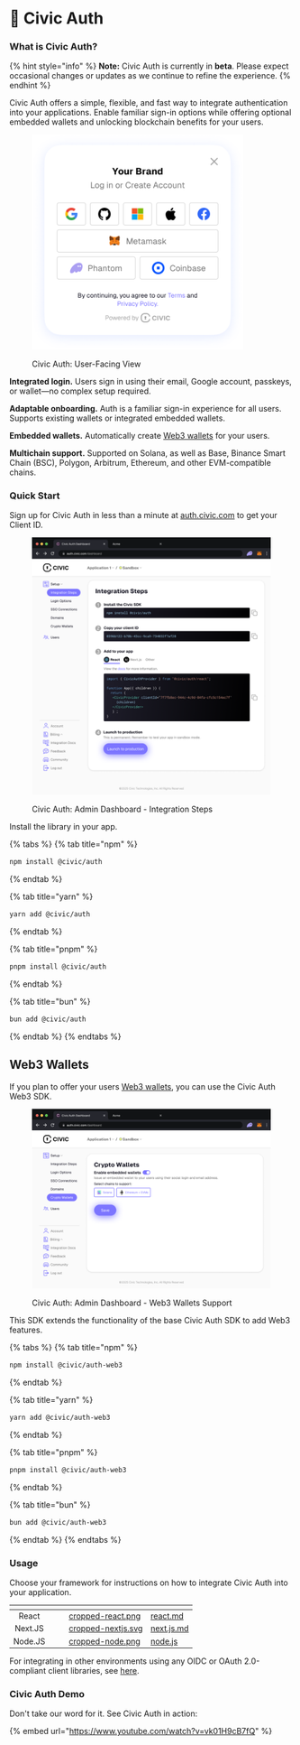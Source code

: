 # 🔏 Civic Auth

### What is Civic Auth?

{% hint style="info" %}
**Note:** Civic Auth is currently in **beta**. Please expect occasional changes or updates as we continue to refine the experience.
{% endhint %}

Civic Auth offers a simple, flexible, and fast way to integrate authentication into your applications. Enable familiar sign-in options while offering optional embedded wallets and unlocking blockchain benefits for your users.

<figure><img src=".gitbook/assets/SSO labels OFF, Crypto labels ON (1).png" alt="" width="375"><figcaption><p>Civic Auth: User-Facing View</p></figcaption></figure>

**Integrated login.** Users sign in using their email, Google account, passkeys, or wallet—no complex setup required.

**Adaptable onboarding.** Auth is a familiar sign-in experience for all users. Supports existing wallets or integrated embedded wallets.

**Embedded wallets.** Automatically create [Web3 wallets](web3/embedded-wallets.md) for your users.

**Multichain support.** Supported on Solana, as well as Base, Binance Smart Chain (BSC), Polygon, Arbitrum, Ethereum, and other EVM-compatible chains.&#x20;

### Quick Start

Sign up for Civic Auth in less than a minute at [auth.civic.com](https://auth.civic.com) to get your Client ID.

<figure><img src=".gitbook/assets/Integration Setup.png" alt=""><figcaption><p>Civic Auth: Admin Dashboard - Integration Steps</p></figcaption></figure>

Install the library in your app.

{% tabs %}
{% tab title="npm" %}
```bash
npm install @civic/auth
```
{% endtab %}

{% tab title="yarn" %}
```bash
yarn add @civic/auth
```
{% endtab %}

{% tab title="pnpm" %}
```bash
pnpm install @civic/auth
```
{% endtab %}

{% tab title="bun" %}
```bash
bun add @civic/auth
```
{% endtab %}
{% endtabs %}

## Web3 Wallets

If you plan to offer your users [Web3 wallets](./#web3-wallets), you can use the Civic Auth Web3 SDK.

<figure><img src=".gitbook/assets/Toggle ON.png" alt=""><figcaption><p>Civic Auth: Admin Dashboard - Web3 Wallets Support</p></figcaption></figure>

This SDK extends the functionality of the base Civic Auth SDK to add Web3 features.

{% tabs %}
{% tab title="npm" %}
```bash
npm install @civic/auth-web3
```
{% endtab %}

{% tab title="yarn" %}
```bash
yarn add @civic/auth-web3
```
{% endtab %}

{% tab title="pnpm" %}
```bash
pnpm install @civic/auth-web3
```
{% endtab %}

{% tab title="bun" %}
```bash
bun add @civic/auth-web3
```
{% endtab %}
{% endtabs %}

### Usage

Choose your framework for instructions on how to integrate Civic Auth into your application.

<table data-view="cards"><thead><tr><th align="center"></th><th data-hidden></th><th data-hidden></th><th data-hidden data-card-cover data-type="files"></th><th data-hidden data-card-target data-type="content-ref"></th></tr></thead><tbody><tr><td align="center">React</td><td></td><td></td><td><a href=".gitbook/assets/cropped-react.png">cropped-react.png</a></td><td><a href="integration/react.md">react.md</a></td></tr><tr><td align="center">Next.JS</td><td></td><td></td><td><a href=".gitbook/assets/cropped-nextjs.svg">cropped-nextjs.svg</a></td><td><a href="integration/next.js.md">next.js.md</a></td></tr><tr><td align="center">Node.JS</td><td></td><td></td><td><a href=".gitbook/assets/cropped-node.png">cropped-node.png</a></td><td><a href="integration/node.js/">node.js</a></td></tr></tbody></table>

For integrating in other environments using any OIDC or OAuth 2.0-compliant client libraries, see [here](integration/other.md).

### Civic Auth Demo

Don't take our word for it. See Civic Auth in action:&#x20;

{% embed url="https://www.youtube.com/watch?v=vk01H9cB7fQ" %}
